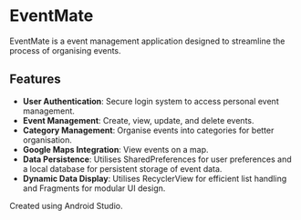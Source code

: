 # EventMate

EventMate is a event management application designed to streamline the process of organising events.

## Features

- **User Authentication**: Secure login system to access personal event management.
- **Event Management**: Create, view, update, and delete events.
- **Category Management**: Organise events into categories for better organisation.
- **Google Maps Integration**: View events on a map.
- **Data Persistence**: Utilises SharedPreferences for user preferences and a local database for persistent storage of event data.
- **Dynamic Data Display**: Utilises RecyclerView for efficient list handling and Fragments for modular UI design.

Created using Android Studio.
